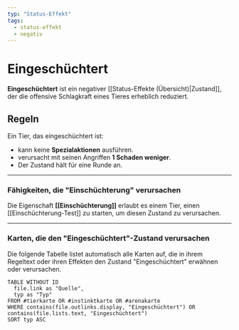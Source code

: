 ```yaml
---
typ: "Status-Effekt"
tags:
  - status-effekt
  - negativ
---
```


# Eingeschüchtert

**Eingeschüchtert** ist ein negativer [[Status-Effekte (Übersicht)|Zustand]], der die offensive Schlagkraft eines Tieres erheblich reduziert.

## Regeln
Ein Tier, das eingeschüchtert ist:
- kann keine **Spezialaktionen** ausführen.
- verursacht mit seinen Angriffen **1 Schaden weniger**.
- Der Zustand hält für eine Runde an.

---
### Fähigkeiten, die "Einschüchterung" verursachen

Die Eigenschaft **[[Einschüchterung]]** erlaubt es einem Tier, einen [[Einschüchterung-Test]] zu starten, um diesen Zustand zu verursachen.

---
### Karten, die den "Eingeschüchtert"-Zustand verursachen

Die folgende Tabelle listet automatisch alle Karten auf, die in ihrem Regeltext oder ihren Effekten den Zustand "Eingeschüchtert" erwähnen oder verursachen.

```dataview
TABLE WITHOUT ID
  file.link as "Quelle",
  typ as "Typ"
FROM #tierkarte OR #instinktkarte OR #arenakarte
WHERE contains(file.outlinks.display, "Eingeschüchtert") OR contains(file.lists.text, "Eingeschüchtert")
SORT typ ASC